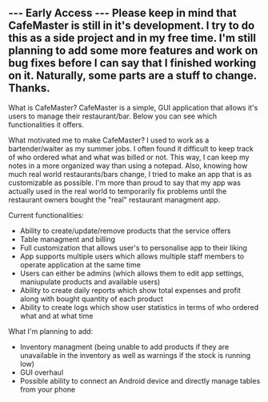 --- Early Access ---
Please keep in mind that CafeMaster is still in it's development. I try to do this as a side project and in my free time. I'm still planning to add some more features and work on bug fixes before I can say that I finished working on it. Naturally, some parts are a stuff to change. Thanks.
--------------------

What is CafeMaster?
CafeMaster is a simple, GUI application that allows it's users to manage their restaurant/bar. Below you can see which functionalities it offers.

What motivated me to make CafeMaster?
I used to work as a bartender/waiter as my summer jobs. I often found it difficult to keep track of who ordered what and what was billed or not. This way, I can keep my notes in a more organized way than using a notepad. Also, knowing how much real world restaurants/bars change, I tried to make an app that is as customizable as possible. I'm more than proud to say that my app was actually used in the real world to temporarily fix problems until the restaurant owners bought the "real" restaurant managment app.

Current functionalities:
- Ability to create/update/remove products that the service offers
- Table managment and billing
- Full customization that allows user's to personalise app to their liking
- App supports multiple users which allows multiple staff members to operate application at the same time
- Users can either be admins (which allows them to edit app settings, maniupulate products and available users)
- Ability to create daily reports which show total expenses and profit along with bought quantity of each product
- Ability to create logs which show user statistics in terms of who ordered what and at what time

What I'm planning to add:
- Inventory managment (being unable to add products if they are unavailable in the inventory as well as warnings if the stock is running low)
- GUI overhaul
- Possible ability to connect an Android device and directly manage tables from your phone

